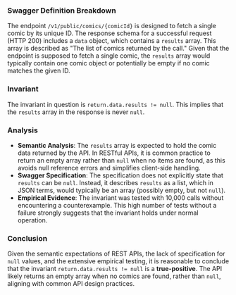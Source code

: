 ### Swagger Definition Breakdown

The endpoint `/v1/public/comics/{comicId}` is designed to fetch a single comic by its unique ID. The response schema for a successful request (HTTP 200) includes a `data` object, which contains a `results` array. This array is described as "The list of comics returned by the call." Given that the endpoint is supposed to fetch a single comic, the `results` array would typically contain one comic object or potentially be empty if no comic matches the given ID.

### Invariant

The invariant in question is `return.data.results != null`. This implies that the `results` array in the response is never `null`.

### Analysis

- **Semantic Analysis**: The `results` array is expected to hold the comic data returned by the API. In RESTful APIs, it is common practice to return an empty array rather than `null` when no items are found, as this avoids null reference errors and simplifies client-side handling.
- **Swagger Specification**: The specification does not explicitly state that `results` can be `null`. Instead, it describes `results` as a list, which in JSON terms, would typically be an array (possibly empty, but not `null`).
- **Empirical Evidence**: The invariant was tested with 10,000 calls without encountering a counterexample. This high number of tests without a failure strongly suggests that the invariant holds under normal operation.

### Conclusion

Given the semantic expectations of REST APIs, the lack of specification for `null` values, and the extensive empirical testing, it is reasonable to conclude that the invariant `return.data.results != null` is a **true-positive**. The API likely returns an empty array when no comics are found, rather than `null`, aligning with common API design practices.
